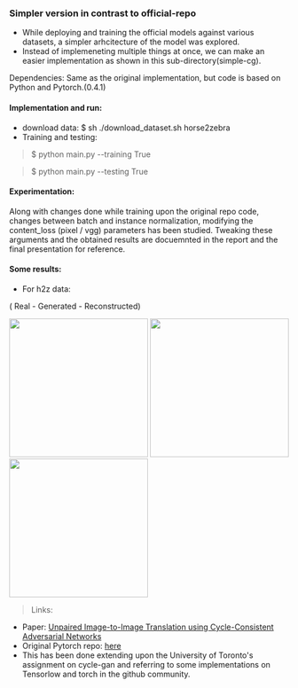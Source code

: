 ### Simpler version in contrast to official-repo

* While deploying and training the official models against various datasets, a simpler arhcitecture of the model was explored.
* Instead of implemeneting multiple things at once, we can make an easier implementation as shown in this sub-directory(simple-cg).

Dependencies: Same as the original implementation, but code is based on Python and Pytorch.(0.4.1)
#### Implementation and run:

* download data: $ sh ./download_dataset.sh horse2zebra
* Training and testing: 

> $ python main.py --training True

> $ python main.py --testing True

#### Experimentation: 

Along with changes done while training upon the original repo code, changes between batch and instance normalization, modifying the content_loss (pixel / vgg) parameters has been studied. Tweaking these arguments and the obtained results are docuemnted in the report and the final presentation for reference.

#### Some results:

* For h2z data:

( Real - Generated - Reconstructed)

<p float="left">
  <img src="https://github.com/arnab39/cycleGAN-PyTorch/blob/master/images/horse_real.png" width="250" />
  <img src="https://github.com/arnab39/cycleGAN-PyTorch/blob/master/images/zebra_generated.png" width="250" />
  <img src="https://github.com/arnab39/cycleGAN-PyTorch/blob/master/images/horse_reconstructed.png" width="250" />
</p>

> Links:
* Paper: [Unpaired Image-to-Image Translation using Cycle-Consistent Adversarial Networks](https://arxiv.org/abs/1703.10593)
* Original Pytorch repo: [here](https://github.com/junyanz/pytorch-CycleGAN-and-pix2pix)
* This has been done extending upon the University of Toronto's assignment on cycle-gan and referring to some implementations on Tensorlow and torch in the github community.

